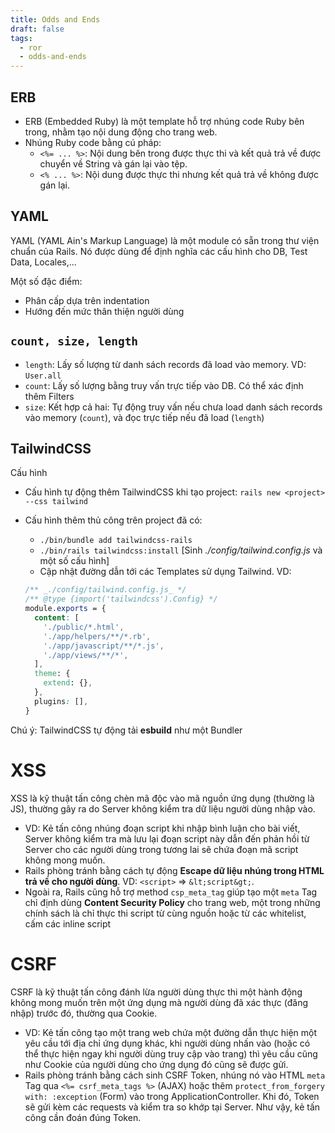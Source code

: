 ```yaml
---
title: Odds and Ends
draft: false
tags:
  - ror
  - odds-and-ends
---
```


## ERB

- ERB (Embedded Ruby) là một template hỗ trợ nhúng code Ruby bên trong, nhằm tạo nội dung động cho trang web.
- Nhúng Ruby code bằng cú pháp:
    - `<%= ... %>`: Nội dung bên trong được thực thi và kết quả trả về được chuyển về String và gán lại vào tệp.
    - `<% ... %>`: Nội dung được thực thi nhưng kết quả trả về không được gán lại.

## YAML

YAML (YAML Ain's Markup Language) là một module có sẵn trong thư viện chuẩn của Rails.
Nó được dùng để định nghĩa các cấu hình cho DB, Test Data, Locales,...

Một số đặc điểm:
- Phân cấp dựa trên indentation
- Hướng đến mức thân thiện người dùng

## `count, size, length`

- `length`: Lấy số lượng từ danh sách records đã load vào memory. VD: `User.all`
- `count`: Lấy số lượng bằng truy vấn trực tiếp vào DB. Có thể xác định thêm Filters
- `size`: Kết hợp cả hai: Tự động truy vấn nếu chưa load danh sách records vào memory (`count`), và đọc trực tiếp nếu đã load (`length`)

## TailwindCSS

Cấu hình
- Cấu hình tự động thêm TailwindCSS khi tạo project: `rails new <project> --css tailwind`
- Cấu hình thêm thủ công trên project đã có:
    - `./bin/bundle add tailwindcss-rails`
    - `./bin/rails tailwindcss:install`     [Sinh _./config/tailwind.config.js_ và một số cấu hình]
    - Cập nhật đường dẫn tới các Templates sử dụng Tailwind. VD:

    ```css
    /** _./config/tailwind.config.js_ */
    /** @type {import('tailwindcss').Config} */
    module.exports = {
      content: [
        './public/*.html',
        './app/helpers/**/*.rb',
        './app/javascript/**/*.js',
        './app/views/**/*',
      ],
      theme: {
        extend: {},
      },
      plugins: [],
    }
    ```

Chú ý: TailwindCSS tự động tải **esbuild** như một Bundler

# XSS

XSS là kỹ thuật tấn công chèn mã độc vào mã nguồn ứng dụng (thường là JS), thường gây ra do Server không kiểm tra dữ liệu người dùng nhập vào. 
   - VD: Kẻ tấn công nhúng đoạn script khi nhập bình luận cho bài viết, Server không kiểm tra mà lưu lại đoạn script này dẫn đến phản hồi từ Server cho các người dùng trong tương lai sẽ chứa đoạn mã script không mong muốn.
   - Rails phòng tránh bằng cách tự động **Escape dữ liệu nhúng trong HTML trả về cho người dùng**. VD: `<script>` => `&lt;script&gt;`. 
   - Ngoài ra, Rails cũng hỗ trợ method `csp_meta_tag` giúp tạo một `meta` Tag chỉ định dùng **Content Security Policy** cho trang web, một trong những chính sách là chỉ thực thi script từ cùng nguồn hoặc từ các whitelist, cấm các inline script

# CSRF

CSRF là kỹ thuật tấn công đánh lừa người dùng thực thi một hành động không mong muốn trên một ứng dụng mà người dùng đã xác thực (đăng nhập) trước đó, thường qua Cookie. 
  - VD: Kẻ tấn công tạo một trang web chứa một đường dẫn thực hiện một yêu cầu tới địa chỉ ứng dụng khác, khi người dùng nhấn vào (hoặc có thể thực hiện ngay khi người dùng truy cập vào trang) thì yêu cầu cũng như Cookie của người dùng cho ứng dụng đó cũng sẽ được gửi.
  - Rails phòng tránh bằng cách sinh CSRF Token, nhúng nó vào HTML `meta` Tag qua `<%= csrf_meta_tags %>` (AJAX) hoặc thêm `protect_from_forgery with: :exception` (Form) vào trong ApplicationController. Khi đó, Token sẽ gửi kèm các requests và kiểm tra so khớp tại Server. Như vậy, kẻ tấn công cần đoán đúng Token.
